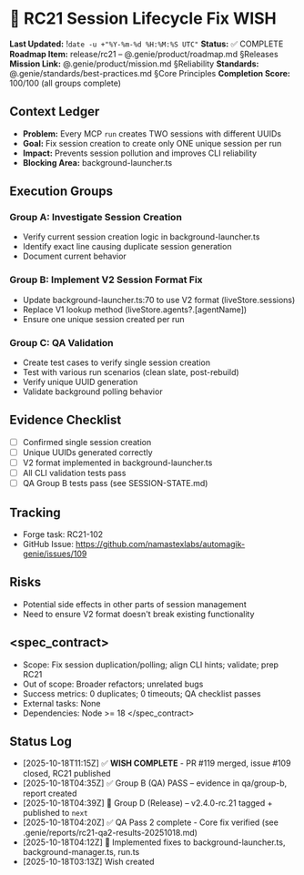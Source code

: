 # 🧞 RC21 Session Lifecycle Fix WISH
**Last Updated:** !`date -u +"%Y-%m-%d %H:%M:%S UTC"`
**Status:** ✅ COMPLETE
**Roadmap Item:** release/rc21 – @.genie/product/roadmap.md §Releases
**Mission Link:** @.genie/product/mission.md §Reliability
**Standards:** @.genie/standards/best-practices.md §Core Principles
**Completion Score:** 100/100 (all groups complete)

## Context Ledger
- **Problem:** Every MCP `run` creates TWO sessions with different UUIDs
- **Goal:** Fix session creation to create only ONE unique session per run
- **Impact:** Prevents session pollution and improves CLI reliability
- **Blocking Area:** background-launcher.ts

## Execution Groups
### Group A: Investigate Session Creation
- Verify current session creation logic in background-launcher.ts
- Identify exact line causing duplicate session generation
- Document current behavior

### Group B: Implement V2 Session Format Fix
- Update background-launcher.ts:70 to use V2 format (liveStore.sessions)
- Replace V1 lookup method (liveStore.agents?.[agentName])
- Ensure one unique session created per run

### Group C: QA Validation
- Create test cases to verify single session creation
- Test with various run scenarios (clean slate, post-rebuild)
- Verify unique UUID generation
- Validate background polling behavior

## Evidence Checklist
- [ ] Confirmed single session creation
- [ ] Unique UUIDs generated correctly
- [ ] V2 format implemented in background-launcher.ts
- [ ] All CLI validation tests pass
- [ ] QA Group B tests pass (see SESSION-STATE.md)

## Tracking
- Forge task: RC21-102
- GitHub Issue: https://github.com/namastexlabs/automagik-genie/issues/109

## Risks
- Potential side effects in other parts of session management
- Need to ensure V2 format doesn't break existing functionality

## <spec_contract>
- Scope: Fix session duplication/polling; align CLI hints; validate; prep RC21
- Out of scope: Broader refactors; unrelated bugs
- Success metrics: 0 duplicates; 0 timeouts; QA checklist passes
- External tasks: None
- Dependencies: Node >= 18
</spec_contract>

## Status Log
- [2025-10-18T11:15Z] ✅ **WISH COMPLETE** - PR #119 merged, issue #109 closed, RC21 published
- [2025-10-18T04:35Z] ✅ Group B (QA) PASS – evidence in qa/group-b, report created
- [2025-10-18T04:39Z] 🚀 Group D (Release) – v2.4.0-rc.21 tagged + published to `next`
- [2025-10-18T04:20Z] ✅ QA Pass 2 complete - Core fix verified (see .genie/reports/rc21-qa2-results-20251018.md)
- [2025-10-18T04:12Z] 🔧 Implemented fixes to background-launcher.ts, background-manager.ts, run.ts
- [2025-10-18T03:13Z] Wish created
